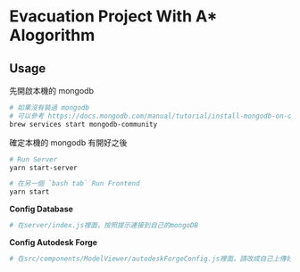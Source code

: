 # Evacuation Project With A* Alogorithm


## Usage

先開啟本機的 mongodb
```bash
# 如果沒有裝過 mongodb
# 可以參考 https://docs.mongodb.com/manual/tutorial/install-mongodb-on-os-x/
brew services start mongodb-community
```

確定本機的 mongodb 有開好之後
```bash
# Run Server
yarn start-server

# 在另一個 `bash tab` Run Frontend
yarn start
```

**Config Database**
```bash
# 在server/index.js裡面，按照提示連接到自己的mongoDB
```

**Config Autodesk Forge**
```bash
# 在src/components/ModelViewer/autodeskForgeConfig.js裡面，請改成自己上傳好模型那個app的clientId, clientSecret和模型urn，請勿直接拿範例模型app進行上傳或修改之動作。
```